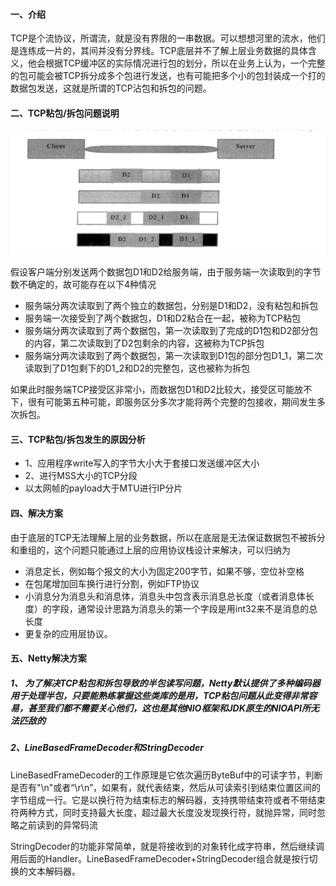 #### 一、介绍

​          TCP是个流协议，所谓流，就是没有界限的一串数据。可以想想河里的流水，他们是连练成一片的，其间并没有分界线。TCP底层并不了解上层业务数据的具体含义，他会根据TCP缓冲区的实际情况进行包的划分，所以在业务上认为，一个完整的包可能会被TCP拆分成多个包进行发送，也有可能把多个小的包封装成一个打的数据包发送，这就是所谓的TCP沾包和拆包的问题。



#### 二、TCP粘包/拆包问题说明

![](./img/4-1.png)

   假设客户端分别发送两个数据包D1和D2给服务端，由于服务端一次读取到的字节数不确定的，故可能存在以下4种情况

- 服务端分两次读取到了两个独立的数据包，分别是D1和D2，没有粘包和拆包
- 服务端一次接受到了两个数据包，D1和D2粘合在一起，被称为TCP粘包
- 服务端分两次读取到了两个数据包，第一次读取到了完成的D1包和D2部分包的内容，第二次读取到了D2包剩余的内容，这被称为TCP拆包
- 服务端分两次读取到了两个数据包，第一次读取到D1包的部分包D1_1，第二次读取到了D1包剩下的D1_2和D2的完整包，这也被称为拆包

​      如果此时服务端TCP接受区非常小，而数据包D1和D2比较大，接受区可能放不下，很有可能第五种可能，即服务区分多次才能将两个完整的包接收，期间发生多次拆包。



#### 三、TCP粘包/拆包发生的原因分析

- 1、应用程序write写入的字节大小大于套接口发送缓冲区大小
- 2、进行MSS大小的TCP分段
- 以太网帧的payload大于MTU进行IP分片



#### 四、解决方案

​    由于底层的TCP无法理解上层的业务数据，所以在底层是无法保证数据包不被拆分和重组的，这个问题只能通过上层的应用协议栈设计来解决，可以归纳为

- 消息定长，例如每个报文的大小为固定200字节，如果不够，空位补空格
- 在包尾增加回车换行进行分割，例如FTP协议
- 小消息分为消息头和消息体，消息头中包含表示消息总长度（或者消息体长度）的字段，通常设计思路为消息头的第一个字段是用int32来不是消息的总长度
- 更复杂的应用层协议。



#### 五、Netty解决方案

##### 1、 为了解决TCP粘包和拆包导致的半包读写问题，Netty默认提供了多种编码器用于处理半包，只要能熟练掌握这些类库的是用，TCP粘包问题从此变得非常容易，甚至我们都不需要关心他们，这也是其他NIO框架和JDK原生的NIOAPI所无法匹敌的

#####  2、LineBasedFrameDecoder和StringDecoder

   LineBasedFrameDecoder的工作原理是它依次遍历ByteBuf中的可读字节，判断是否有"\n"或者“\r\n”，如果有，就代表结束，然后从可读索引到结束位置区间的字节组成一行。它是以换行符为结束标志的解码器，支持携带结束符或者不带结束符两种方式，同时支持最大长度，超过最大长度没发现换行符，就抛异常，同时忽略之前读到的异常码流

StringDecoder的功能非常简单，就是将接收到的对象转化成字符串，然后继续调用后面的Handler。LineBasedFrameDecoder+StringDecoder组合就是按行切换的文本解码器。



